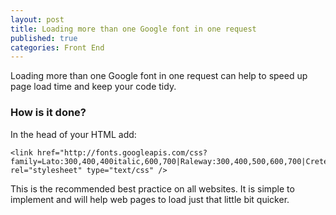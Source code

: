 ```yaml
---
layout: post
title: Loading more than one Google font in one request
published: true
categories: Front End
---
```


Loading more than one Google font in one request can help to speed up page load time and keep your code tidy.

### How is it done?
In the head of your HTML add:

    <link href="http://fonts.googleapis.com/css?family=Lato:300,400,400italic,600,700|Raleway:300,400,500,600,700|Crete+Round:400italic" rel="stylesheet" type="text/css" />

This is the recommended best practice on all websites. It is simple to implement and will help web pages to load just that little bit quicker.
